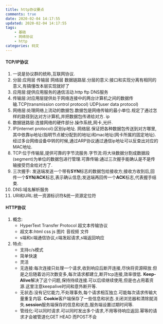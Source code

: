 ```yaml
---
title: http协议要点
comments: true
date: 2020-02-04 14:17:55
updated: 2020-02-04 14:17:55
tags:
    - 基础
    - 网络协议
    - http
categories: 码文
---
```

#### TCP/IP协议
1. 一说是协议群的统称,互联网协议.
2. 分层:应用层 传输层 网络层 数据链路层.分层的意义:接口和实现分离有相同的意义,有搞懂改本层实现就好了
3. 应用层:提供应用服务的通信活动.http ftp DNS服务
4. 传输层:对应用层提供处于网络连接中的两台计算机之间的数据传输.TCP(transmission control protocol)  UDP(user data protocol)
5. 网络层:处理网络上流动的数据包.数据包是网络传输的最小单位.规定了通过怎样的路径到达对方计算机,并把数据包传递给对方. ip
6. 数据链路层:连接网络的硬件部分.操作系统,网卡,光纤.
7. IP(internet protocol):区别ip地址.
网络层.保证把各种数据包传送到对方哪里,其中依靠ip地址(指明节点被分配到的地址)和mac地址(网卡所属的固定地址).
经过多台网络设备中转的时候,通过ARP协议通过通信ip地址可以反查出对应的MAC地址.
8. TCP:位于传输层,提供可靠的字节流服务.字节流:将大块数据分割成数据段(segment)为单位的数据包进行管理.可靠传输:通过三次握手能确认是不是传输接受罚金给对方了.
9. 三次握手: 发送端发送一个带有**SYN**标志的数据包给接收方;接收方收到后,回传一个**SYN/ACK**标志,表示确认信息;发送端再回传一个**ACK**标志,代表握手结束.
10. DNS:域名解析服务
11. URI和URL:统一资源标识符&统一资源定位符  

#### HTTP协议
1. 概念:
    - HyperText Transfer Protocol 超文本传输协议  
    - 超文本:html css js 图片 音视频 文件  
    - s端和c端通信协议,c端发起请求,s端返回响应
2. 特点:
    - 支持c/s模式
    - 简单快速
    - 灵活
    - 无连接:每次连接只处理一个请求,收到响应后断开连接,尽快将资源释放.但是之后随着访问次数变多,每次请求都建立,断开tcp连接,效率很低.
    **Keep-Alive**解决了这个问题,保持持续连接.可以后续继续使用,但是也占用着资源.这里注意keepalive时间和意外断开等.
    - 无状态:没有记忆能力,不处理事务,每个请求相互独立.可能每次请求传输大量重复内容.
    **Cookie**客户端保存了一些信息和状态.关闭浏览器和清除就消失.**session**服务端保存的信息和状态,服务端设置过期时间等.
    - 管线化:可以同时请求.可以同时发出多个请求,不用等待响应返回.幂等的请求才会被管道化GET HEAD 而POST不会